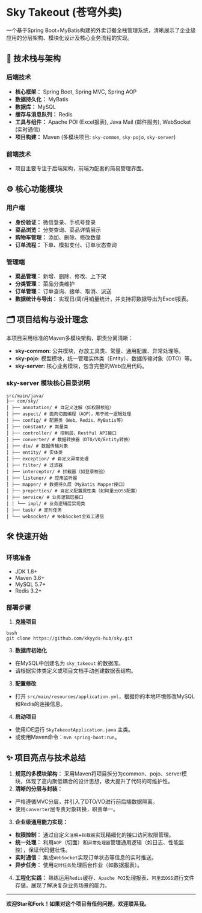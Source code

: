 # Sky Takeout (苍穹外卖)

一个基于Spring Boot+MyBatis构建的外卖订餐全栈管理系统，清晰展示了企业级应用的分层架构、模块化设计及核心业务流程的实现。

## 🚀 技术栈与架构

### 后端技术
- **核心框架：** Spring Boot, Spring MVC, Spring AOP
- **数据持久化：** MyBatis
- **数据库：** MySQL
- **缓存与消息队列：** Redis
- **工具与组件：** Apache POI (Excel报表), Java Mail (邮件服务), WebSocket (实时通信)
- **项目构建：** Maven (多模块项目: `sky-common`, `sky-pojo`, `sky-server`)

### 前端技术
- 项目主要专注于后端架构，前端为配套的简易管理界面。

## ⚙️ 核心功能模块

### 用户端
- **身份验证：** 微信登录、手机号登录
- **菜品浏览：** 分类查询、菜品详情展示
- **购物车管理：** 添加、删除、修改数量
- **订单流程：** 下单、模拟支付、订单状态查询

### 管理端
- **菜品管理：** 新增、删除、修改、上下架
- **分类管理：** 菜品分类维护
- **订单管理：** 订单查询、接单、取消、派送
- **数据统计与导出：** 实现日/周/月销量统计，并支持将数据导出为Excel报表。

## 🗂️ 项目结构与设计理念

本项目采用标准的Maven多模块架构，职责分离清晰：
- **sky-common:** 公共模块，存放工具类、常量、通用配置、异常处理等。
- **sky-pojo:** 模型模块，统一管理实体类（Entity）、数据传输对象（DTO）等。
- **sky-server:** 核心业务模块，包含完整的Web应用代码。

### sky-server 模块核心目录说明
```
src/main/java/
├── com/sky/
│ ├── annotation/ # 自定义注解（如权限校验）
│ ├── aspect/ # 面向切面编程（AOP），用于统一逻辑处理
│ ├── config/ # 配置类（Web、Redis、MyBatis等）
│ ├── constant/ # 常量类
│ ├── controller/ # 控制层，Restful API接口
│ ├── converter/ # 数据转换器（DTO/VO/Entity转换）
│ ├── dto/ # 数据传输对象
│ ├── entity/ # 实体类
│ ├── exception/ # 自定义异常处理
│ ├── filter/ # 过滤器
│ ├── interceptor/ # 拦截器（如登录校验）
│ ├── listener/ # 应用监听器
│ ├── mapper/ # 数据持久层（MyBatis Mapper接口）
│ ├── properties/ # 自定义配置属性类（如阿里云OSS配置）
│ ├── service/ # 业务逻辑层接口
│ │ └── impl/ # 业务逻辑层实现类
│ ├── task/ # 定时任务
│ └── websocket/ # WebSocket全双工通信
```
## 🛠️ 快速开始

### 环境准备
- JDK 1.8+
- Maven 3.6+
- MySQL 5.7+
- Redis 3.2+

### 部署步骤
1.  **克隆项目**
 ```
bash
git clone https://github.com/kkyyds-hub/sky.git
```
3.  **数据库初始化**
- 在MySQL中创建名为 `sky_takeout` 的数据库。
- 请根据实体类定义或项目文档手动创建数据表结构。
3.  **配置修改**
- 打开 `src/main/resources/application.yml`，根据你的本地环境修改MySQL和Redis的连接信息。
4.  **启动项目**
- 使用IDE运行 `SkyTakeoutApplication.java` 主类。
- 或使用Maven命令：`mvn spring-boot:run`。

## ✨ 项目亮点与技术总结

1.  **规范的多模块架构：** 采用Maven将项目拆分为common、pojo、server模块，体现了高内聚低耦合的设计思想，极大提升了代码的可维护性。
2.  **清晰的分层与封装：**
- 严格遵循MVC分层，并引入了DTO/VO进行前后端数据隔离。
- 使用`converter`层专责对象转换，职责单一。
3.  **企业级通用能力实现：**
- **权限控制：** 通过自定义`注解`+`拦截器`实现精细化的接口访问权限管理。
- **统一处理：** 利用`AOP`（切面）和`异常处理器`管理通用逻辑（如日志、性能监控），保证代码健壮性。
- **实时通信：** 集成`WebSocket`实现订单状态等信息的实时推送。
- **异步任务：** 使用`定时任务`处理后台作业（如数据报表）。
4.  **工程化实践：** 熟练运用`Redis`缓存、`Apache POI`处理报表、`阿里云OSS`进行文件存储，展现了解决复杂业务场景的能力。

---

**欢迎Star和Fork！如果对这个项目有任何问题，欢迎联系我。**
